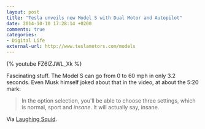 ```yaml
---
layout: post
title: "Tesla unveils new Model S with Dual Motor and Autopilot"
date: 2014-10-10 17:28:14 +0200
comments: true
categories: 
- Digital Life
external-url: http://www.teslamotors.com/models
---
```


{% youtube FZ6lZJWL_Xk %}

Fascinating stuff. The Model S can go from 0 to 60 mph in only 3.2 seconds. Even Musk himself joked about that in the video, at about the 5:20 mark:

> In the option selection, you'll be able to choose three settings, which is normal, sport and _insane_. It will actually say, insane.
 
Via [Laughing Squid](http://laughingsquid.com/tesla-motors-unveils-new-model-s-electric-cars-with-two-motors-and-autopilot-features/).